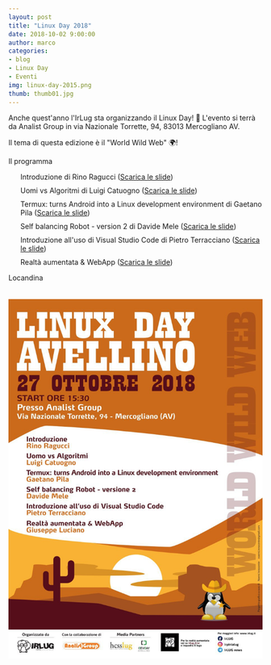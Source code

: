 ```yaml
---
layout: post
title: "Linux Day 2018"
date: 2018-10-02 9:00:00
author: marco
categories:
- blog
- Linux Day
- Eventi
img: linux-day-2015.png
thumb: thumb01.jpg
---
```


Anche quest'anno l'IrLug sta organizzando il Linux Day! 🐧 L'evento si terrà da Analist Group in via Nazionale Torrette, 94, 83013 Mercogliano AV.

Il tema di questa edizione è il "World Wild Web" 🌍!

<!--more-->

<p>Il programma</p>

<style>
    .schedule {
        list-style: none;
    }

    .schedule li {
        margin-top: 10px;
    }
</style>
<ul class="schedule">
    <li>Introduzione di Rino Ragucci (<a download href="{{ "/assets/slides/linuxday2018/intro.pdf" | prepend: site.baseurl }}">Scarica le slide</a>)</li>
    <li>Uomi vs Algoritmi di Luigi Catuogno (<a download href="{{ "/assets/slides/linuxday2018/uomini-vs-algoritmi.pdf" | prepend: site.baseurl }}">Scarica le slide</a>)</li>
    <li>Termux: turns Android into a Linux development environment di Gaetano Pila (<a download href="{{ "/assets/slides/linuxday2018/termux-gaetano-pila.pdf" | prepend: site.baseurl }}">Scarica le slide</a>)</li>
    <li>Self balancing Robot - version 2 di Davide Mele (<a download href="{{ "/assets/slides/linuxday2018/self-balancing-robot.pdf" | prepend: site.baseurl }}">Scarica le slide</a>)</li>
    <li>Introduzione all'uso di Visual Studio Code di Pietro Terracciano (<a download href="{{ "/assets/slides/linuxday2018/introduzione-vscode.pdf" | prepend: site.baseurl }}">Scarica le slide</a>)</li>
    <li>Realtà aumentata &amp; WebApp (<a download href="{{ "/assets/slides/linuxday2018/ar_webapps.pdf" | prepend: site.baseurl }}">Scarica le slide</a>)</li>
</ul>

<p>Locandina</p>

<img src='/assets/img/events/locandina-linux-day-2018.jpg' class="img-responsive"  style="margin-top: 20px; margin-bottom: 20px;"/>